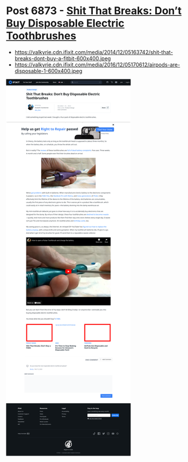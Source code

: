 # Post 6873 - [Shit That Breaks: Don&#8217;t Buy Disposable Electric Toothbrushes](https://www.ifixit.com/News/6873/shit-that-breaks-dont-buy-disposable-electric-toothbrushes)

- https://valkyrie.cdn.ifixit.com/media/2014/12/05163742/shit-that-breaks-dont-buy-a-fitbit-600x400.jpeg
- https://valkyrie.cdn.ifixit.com/media/2016/12/05170612/airpods-are-disposable-1-600x400.jpeg

![screencap](screenshots/e14d8cf8-589f-434d-832f-df633f28e08f.png)
